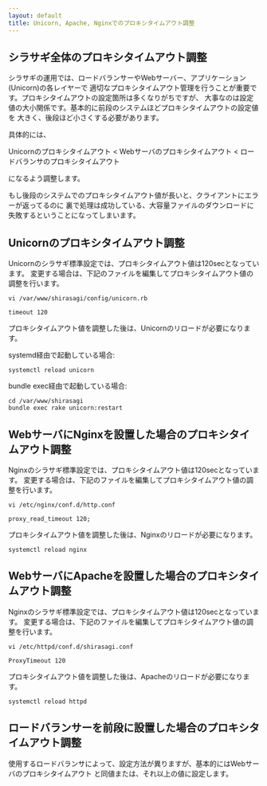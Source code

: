 ```yaml
---
layout: default
title: Unicorn, Apache, Nginxでのプロキシタイムアウト調整
---
```


## シラサギ全体のプロキシタイムアウト調整

シラサギの運用では、ロードバランサーやWebサーバー、アプリケーション(Unicorn)の各レイヤーで
適切なプロキシタイムアウト管理を行うことが重要です。プロキシタイムアウトの設定箇所は多くなりがちですが、
大事なのは設定値の大小関係です。基本的に前段のシステムほどプロキシタイムアウトの設定値を
大きく、後段ほど小さくする必要があります。

具体的には、

Unicornのプロキシタイムアウト < Webサーバのプロキシタイムアウト < ロードバランサのプロキシタイムアウト

になるよう調整します。

もし後段のシステムでのプロキシタイムアウト値が長いと、クライアントにエラーが返ってるのに
裏で処理は成功している、大容量ファイルのダウンロードに失敗するということになってしまいます。

## Unicornのプロキシタイムアウト調整

Unicornのシラサギ標準設定では、プロキシタイムアウト値は120secとなっています。
変更する場合は、下記のファイルを編集してプロキシタイムアウト値の調整を行います。

~~~
vi /var/www/shirasagi/config/unicorn.rb
~~~

~~~
timeout 120
~~~

プロキシタイムアウト値を調整した後は、Unicornのリロードが必要になります。


systemd経由で起動している場合:

~~~
systemctl reload unicorn
~~~

bundle exec経由で起動している場合:

~~~
cd /var/www/shirasagi
bundle exec rake unicorn:restart
~~~

## WebサーバにNginxを設置した場合のプロキシタイムアウト調整
Nginxのシラサギ標準設定では、プロキシタイムアウト値は120secとなっています。
変更する場合は、下記のファイルを編集してプロキシタイムアウト値の調整を行います。

~~~
vi /etc/nginx/conf.d/http.conf
~~~

~~~
proxy_read_timeout 120;
~~~

プロキシタイムアウト値を調整した後は、Nginxのリロードが必要になります。
~~~
systemctl reload nginx
~~~

## WebサーバにApacheを設置した場合のプロキシタイムアウト調整
Nginxのシラサギ標準設定では、プロキシタイムアウト値は120secとなっています。
変更する場合は、下記のファイルを編集してプロキシタイムアウト値の調整を行います。

~~~
vi /etc/httpd/conf.d/shirasagi.conf
~~~

~~~
ProxyTimeout 120
~~~

プロキシタイムアウト値を調整した後は、Apacheのリロードが必要になります。

~~~
systemctl reload httpd
~~~

## ロードバランサーを前段に設置した場合のプロキシタイムアウト調整
使用するロードバランサによって、設定方法が異りますが、基本的にはWebサーバのプロキシタイムアウト
と同値または、それ以上の値に設定します。
